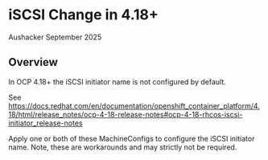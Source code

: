 # iSCSI Change in 4.18+

Aushacker
September 2025

## Overview

In OCP 4.18+ the iSCSI initiator name is not configured by default.

See https://docs.redhat.com/en/documentation/openshift_container_platform/4.18/html/release_notes/ocp-4-18-release-notes#ocp-4-18-rhcos-iscsi-initiator_release-notes

Apply one or both of these MachineConfigs to configure the iSCSI initiator name. Note, these are workarounds and may
strictly not be required.
